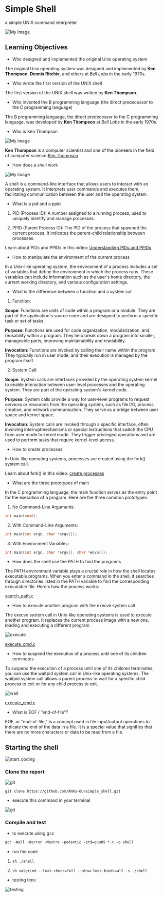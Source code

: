 # Simple Shell

 a simple UNIX command interpreter

 ![My Image](/img/computer-nerd.gif)
## Learning Objectives

* Who designed and implemented the original Unix operating system

The original Unix operating system was designed and implemented by **Ken Thompson**, **Dennis Ritchie**, and others at *Bell Labs* in the early 1970s.

* Who wrote the first version of the UNIX shell

The first version of the UNIX shell was written by **Ken Thompson**.

* Who invented the B programming language (the direct predecessor to the C programming language)

The B programming language, the direct predecessor to the C programming language, was developed by **Ken Thompson** at *Bell Labs* in the early 1970s. 

* Who is Ken Thompson

 ![My Image](/img/download.jpeg)

**Ken Thompson** is a computer scientist and one of the pioneers in the field of computer science.[Ken Thompson](https://en.wikipedia.org/wiki/Ken_Thompson)

* How does a shell work

 ![My Image](/img/000.PNG)

A shell is a command-line interface that allows users to interact with an operating system. It interprets user commands and executes them, facilitating communication between the user and the operating system.

* What is a pid and a ppid

1. PID (Process ID): A number assigned to a running process, used to uniquely identify and manage processes.

2. PPID (Parent Process ID): The PID of the process that spawned the current process. It indicates the parent-child relationship between processes.

Learn about PIDs and PPIDs in this video: [Understanding PIDs and PPIDs](https://www.youtube.com/watch?v=PZrQ4eGm-hM)

* How to manipulate the environment of the current process

In a Unix-like operating system, the environment of a process includes a set of variables that define the environment in which the process runs. These variables can include information such as the user's home directory, the current working directory, and various configuration settings.

* What is the difference between a function and a system cal

1. Function:

 **Scope**: Functions are units of code within a program or a module. They are part of the application's source code and are designed to perform a specific task or set of tasks.

 **Purpose**: Functions are used for code organization, modularization, and reusability within a program. They help break down a program into smaller, manageable parts, improving maintainability and readability.

 **Invocation**: Functions are invoked by calling their name within the program. They typically run in user mode, and their execution is managed by the program itself.

2. System Call:

 **Scope**: System calls are interfaces provided by the operating system kernel to enable interaction between user-level processes and the operating system. They are part of the operating system's kernel code.

 **Purpose**: System calls provide a way for user-level programs to request services or resources from the operating system, such as file I/O, process creation, and network communication. They serve as a bridge between user space and kernel space.

 **Invocation**: System calls are invoked through a specific interface, often involving interruptmechanisms or special instructions that switch the CPU from user mode to kernel mode. They trigger privileged operations and are used to perform tasks that require kernel-level access.

* How to create processes

In Unix-like operating systems, processes are created using the fork() system call.

Learn about fork() in this video: [create processes](https://www.youtube.com/watch?v=94URLRsjqMQ)

* What are the three prototypes of main

In the C programming language, the main function serves as the entry point for the execution of a program. Here are the three common prototypes:

 1. No Command-Line Arguments:

 ```c
 int main(void);
 ```

 2. With Command-Line Arguments:
 
 ```c
 int main(int argc, char *argv[]);

 ```
 3. With Environment Variables:

 ```c
int main(int argc, char *argv[], char *envp[]);
 ```

* How does the shell use the PATH to find the programs

The PATH environment variable plays a crucial role in how the shell locates executable programs. When you enter a command in the shell, it searches through directories listed in the PATH variable to find the corresponding executable file. Here's how the process works:

[search_path.c](https://github.com/ANAS-OU/simple_shell/blob/master/get_path.c)

* How to execute another program with the execve system call

The execve system call in Unix-like operating systems is used to execute another program. It replaces the current process image with a new one, loading and executing a different program.

![execute](/img/44.PNG)

[execute_cmd.c](https://github.com/ANAS-OU/simple_shell/blob/master/execute_cmd.c)

* How to suspend the execution of a process until one of its children terminates

To suspend the execution of a process until one of its children terminates, you can use the waitpid system call in Unix-like operating systems. The waitpid system call allows a parent process to wait for a specific child process to exit or for any child process to exit. 

![wait](/img/00a0.PNG)

[execute_cmd.c](https://github.com/ANAS-OU/simple_shell/blob/master/execute_cmd.c)

* What is EOF / “end-of-file”?

EOF, or "end-of-file," is a concept used in file input/output operations to indicate the end of the data in a file. It is a special value that signifies that there are no more characters or data to be read from a file.

## Starting the shell

![start_coding](/img/giphy.gif)

### Clone the report

![git](/img/Capture1.PNG)

```git
git clone https://github.com/ANAS-OU/simple_shell.git
```
* execute this command in your terminal

![git](/img/jokes-how-to-speed-up-your-download.gif)

### Compile and test

* to execute using gcc

```gcc
gcc -Wall -Werror -Wextra -pedantic -std=gnu89 *.c -o shell
```
* run the code

1. ```sh ./shell ```

2. ```sh valgrind --leak-check=full --show-leak-kinds=all -s ./shell```

* testing time

![testing](/img/using-the-computer-debbie-harper.gif)

